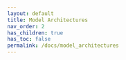 ```yaml
---
layout: default
title: Model Architectures
nav_order: 2
has_children: true
has_toc: false
permalink: /docs/model_architectures
---
```


